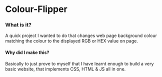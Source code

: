 # Colour-Flipper


### What is it?

A quick project I wanted to do that changes web page background colour matching the colour to the displayed RGB or HEX value on page.

#### Why did I make this?

Basically to just prove to myself that I have learnt enough to build a very basic website, that implements CSS, HTML & JS all in one.
